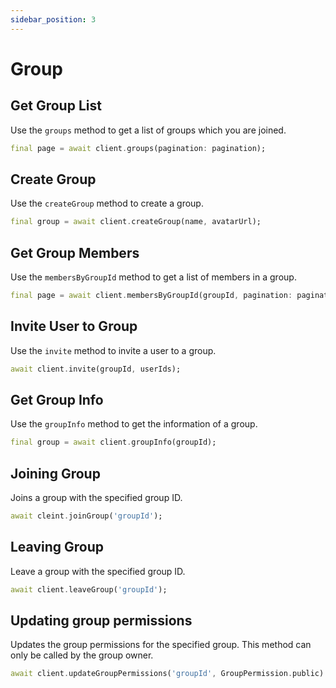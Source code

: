 ```yaml
---
sidebar_position: 3
---
```


# Group

## Get Group List

Use the `groups` method to get a list of groups which you are joined.

```dart
final page = await client.groups(pagination: pagination);
```

## Create Group

Use the `createGroup` method to create a group.

```dart
final group = await client.createGroup(name, avatarUrl);
```

## Get Group Members

Use the `membersByGroupId` method to get a list of members in a group.

```dart
final page = await client.membersByGroupId(groupId, pagination: pagination);
```

## Invite User to Group

Use the `invite` method to invite a user to a group.

```dart
await client.invite(groupId, userIds);
```

## Get Group Info

Use the `groupInfo` method to get the information of a group.

```dart
final group = await client.groupInfo(groupId);
```

## Joining Group

Joins a group with the specified group ID.

```dart
await cleint.joinGroup('groupId');
```

## Leaving Group

Leave a group with the specified group ID.

```dart
await client.leaveGroup('groupId');
```

## Updating group permissions

Updates the group permissions for the specified group. This method can only be called by the group owner.

```dart
await client.updateGroupPermissions('groupId', GroupPermission.public)
```
